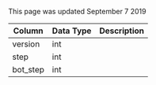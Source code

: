 This page was updated September 7 2019

| Column   | Data Type | Description |
| -------- | --------- | ----------- |
| version  | int       |             |
| step     | int       |             |
| bot_step | int       |             |